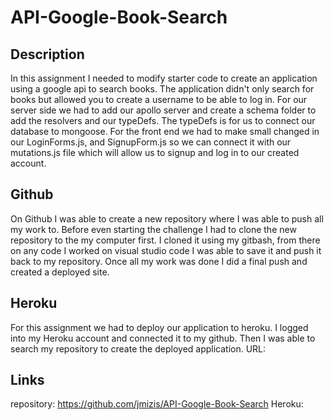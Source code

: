 # API-Google-Book-Search

## Description

In this assignment I needed to modify starter code to create an application using a google api to search books. The application didn't only search for books but allowed you to create a username to be able to log in. For our server side we had to add our apollo server and create a schema folder to add the resolvers and our typeDefs. The typeDefs is for us to connect our database to mongoose. For the front end we had to make small changed in our LoginForms.js, and SignupForm.js so we can connect it with our mutations.js file which will allow us to signup and log in to our created account. 



## Github 

On Github I was able to create a new repository where I was able to push all my work to. Before even starting the challenge I had to clone the new repository to the my computer first. I cloned it using my gitbash, from there on any code I worked on visual studio code I was able to save it and push it back to my repository. Once all my work was done I did a final push and created a deployed site. 




## Heroku

For this assignment we had to deploy our application to heroku. I logged into my Heroku account and connected it to my github. Then I was able to search my repository to create the deployed application.
URL: 








## Links 
repository: https://github.com/jmizis/API-Google-Book-Search
Heroku: 
